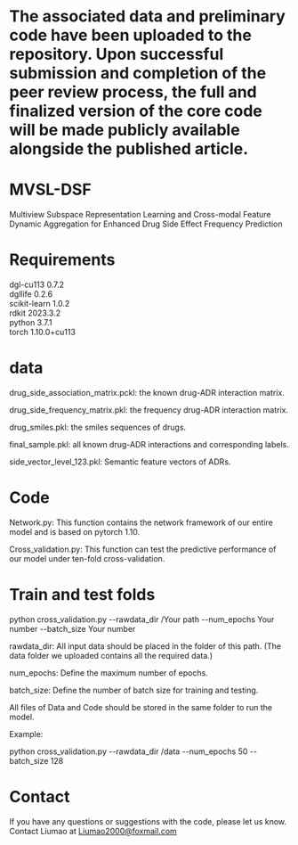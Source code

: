 # The associated data and preliminary code have been uploaded to the repository. Upon successful submission and completion of the peer review process, the full and finalized version of the core code will be made publicly available alongside the published article.    



# MVSL-DSF
Multiview Subspace Representation Learning and Cross-modal Feature Dynamic Aggregation for Enhanced Drug Side Effect Frequency Prediction
# Requirements  
dgl-cu113                 0.7.2                   
dgllife                   0.2.6    
scikit-learn              1.0.2  
rdkit                     2023.3.2   
python                    3.7.1  
torch                     1.10.0+cu113   
# data 
drug_side_association_matrix.pckl: the known drug-ADR interaction matrix. 

drug_side_frequency_matrix.pkl: the frequency drug-ADR interaction matrix. 
 
drug_smiles.pkl: the smiles sequences of drugs. 

final_sample.pkl: all known drug-ADR interactions and corresponding labels. 

side_vector_level_123.pkl: Semantic feature vectors of ADRs. 


# Code  
Network.py: This function contains the network framework of our entire model and is based on pytorch 1.10.   

Cross_validation.py: This function can test the predictive performance of our model under ten-fold cross-validation.  

# Train and test folds
python cross_validation.py --rawdata_dir /Your path --num_epochs Your number --batch_size Your number 

rawdata_dir: All input data should be placed in the folder of this path. (The data folder we uploaded contains all the required data.) 

num_epochs: Define the maximum number of epochs. 

batch_size: Define the number of batch size for training and testing. 

All files of Data and Code should be stored in the same folder to run the model. 

Example:

python cross_validation.py --rawdata_dir /data --num_epochs 50 --batch_size 128 

# Contact
If you have any questions or suggestions with the code, please let us know. Contact Liumao at Liumao2000@foxmail.com   
